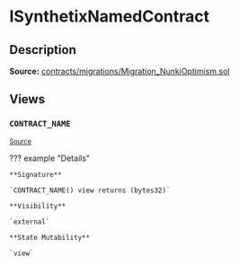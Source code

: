 # ISynthetixNamedContract

## Description

**Source:** [contracts/migrations/Migration_NunkiOptimism.sol](https://github.com/Synthetixio/synthetix/tree/v2.68.2/contracts/migrations/Migration_NunkiOptimism.sol)

## Views

### `CONTRACT_NAME`

<sub>[Source](https://github.com/Synthetixio/synthetix/tree/v2.68.2/contracts/migrations/Migration_NunkiOptimism.sol#L15)</sub>

??? example "Details"

    **Signature**

    `CONTRACT_NAME() view returns (bytes32)`

    **Visibility**

    `external`

    **State Mutability**

    `view`

